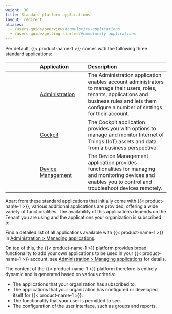 ```yaml
---
weight: 30
title: Standard platform applications
layout: redirect
aliases:
  - /users-guide/overview/#cumulocity-applications
  - /users-guide/getting-started/#cumulocity-applications
---
```


Per default, {{< product-name-1 >}} comes with the following three standard applications:

<table>
<col width = 100>
<col width = 150>
<thead>
<tr>
<th style="text-align:center">&nbsp;</th>
<th style="text-align:left">Application</th>
<th style="text-align:left">Description</th>
</tr>
</thead>
<tbody>
<tr>
<td style="text-align:center"><i class="c8y-icon c8y-icon-administration c8y-icon-duocolor" style="font-size: 36px;"></i></td>
<td style="text-align:left"><a href="/users-guide/administration" class="no-ajaxy">Administration</a></td>
<td style="text-align:left">The Administration application enables account administrators to manage their users, roles, tenants, applications and business rules and lets them configure a number of settings for their account. </td>
</tr>
<tr>
<td style="text-align:center"><i class="c8y-icon c8y-icon-cockpit c8y-icon-duocolor" style="font-size: 36px;"></i></td>
<td style="text-align:left"><a href="/users-guide/cockpit" class="no-ajaxy">Cockpit</a></td>
<td style="text-align:left">The Cockpit application provides you with options to manage and monitor  Internet of Things (IoT) assets and data from a business perspective.</td>
</tr>
<tr>
<td style="text-align:center"><i class="c8y-icon c8y-icon-device-management c8y-icon-duocolor" style="font-size: 36px;"></i></td>
<td style="text-align:left"><a href="/users-guide/device-management" class="no-ajaxy">Device Management</a></td>
<td style="text-align:left">The Device Management application provides functionalities for managing and monitoring devices and enables you to control and troubleshoot devices remotely.  </td>
</tr>

</tbody>
</table>

Apart from these standard applications that initially come with {{< product-name-1 >}}, various additional applications are provided, offering a wide variety of functionalities. The availability of this applications depends on the Tenant you are using and the applications your organization is subscribed to.

Find a detailed list of all applications available with {{< product-name-1 >}} in  [Administration > Managing applications](/users-guide/administration/#managing-applications).

On top of this, the {{< product-name-1 >}} platform provides broad functionality to add your own applications to be used in your {{< product-name-1 >}} account, see [Administration > Managing applications](/users-guide/administration#managing-applications) for details.

The content of the {{< product-name-1 >}} platform therefore is entirely dynamic and is generated based on various criteria:

* The applications that your organization has subscribed to.
* The applications that your organization has configured or developed itself for {{< product-name-1 >}}.
* The functionality that your user is permitted to see.
* The configuration of the user interface, such as groups and reports.
